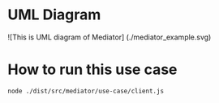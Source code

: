 # UML Diagram
![This is UML diagram of Mediator] (./mediator_example.svg)

# How to run this use case
`node ./dist/src/mediator/use-case/client.js`

